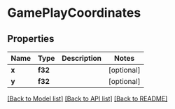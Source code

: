 # GamePlayCoordinates

## Properties

Name | Type | Description | Notes
------------ | ------------- | ------------- | -------------
**x** | **f32** |  | [optional] 
**y** | **f32** |  | [optional] 

[[Back to Model list]](../README.md#documentation-for-models) [[Back to API list]](../README.md#documentation-for-api-endpoints) [[Back to README]](../README.md)


